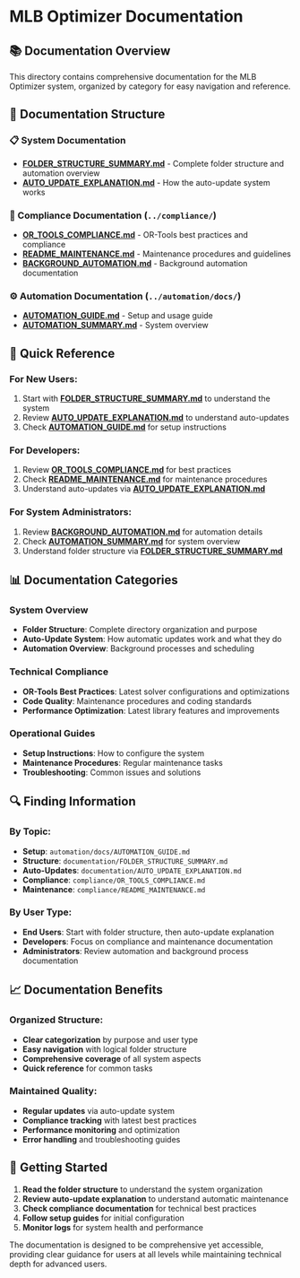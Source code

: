 # MLB Optimizer Documentation

## 📚 Documentation Overview

This directory contains comprehensive documentation for the MLB Optimizer system, organized by category for easy navigation and reference.

## 📁 Documentation Structure

### **📋 System Documentation**
- **[FOLDER_STRUCTURE_SUMMARY.md](FOLDER_STRUCTURE_SUMMARY.md)** - Complete folder structure and automation overview
- **[AUTO_UPDATE_EXPLANATION.md](AUTO_UPDATE_EXPLANATION.md)** - How the auto-update system works

### **🔧 Compliance Documentation** (`../compliance/`)
- **[OR_TOOLS_COMPLIANCE.md](../compliance/OR_TOOLS_COMPLIANCE.md)** - OR-Tools best practices and compliance
- **[README_MAINTENANCE.md](../compliance/README_MAINTENANCE.md)** - Maintenance procedures and guidelines
- **[BACKGROUND_AUTOMATION.md](../compliance/BACKGROUND_AUTOMATION.md)** - Background automation documentation

### **⚙️ Automation Documentation** (`../automation/docs/`)
- **[AUTOMATION_GUIDE.md](../automation/docs/AUTOMATION_GUIDE.md)** - Setup and usage guide
- **[AUTOMATION_SUMMARY.md](../automation/docs/AUTOMATION_SUMMARY.md)** - System overview

## 🎯 Quick Reference

### **For New Users:**
1. Start with **[FOLDER_STRUCTURE_SUMMARY.md](FOLDER_STRUCTURE_SUMMARY.md)** to understand the system
2. Review **[AUTO_UPDATE_EXPLANATION.md](AUTO_UPDATE_EXPLANATION.md)** to understand auto-updates
3. Check **[AUTOMATION_GUIDE.md](../automation/docs/AUTOMATION_GUIDE.md)** for setup instructions

### **For Developers:**
1. Review **[OR_TOOLS_COMPLIANCE.md](../compliance/OR_TOOLS_COMPLIANCE.md)** for best practices
2. Check **[README_MAINTENANCE.md](../compliance/README_MAINTENANCE.md)** for maintenance procedures
3. Understand auto-updates via **[AUTO_UPDATE_EXPLANATION.md](AUTO_UPDATE_EXPLANATION.md)**

### **For System Administrators:**
1. Review **[BACKGROUND_AUTOMATION.md](../compliance/BACKGROUND_AUTOMATION.md)** for automation details
2. Check **[AUTOMATION_SUMMARY.md](../automation/docs/AUTOMATION_SUMMARY.md)** for system overview
3. Understand folder structure via **[FOLDER_STRUCTURE_SUMMARY.md](FOLDER_STRUCTURE_SUMMARY.md)**

## 📊 Documentation Categories

### **System Overview**
- **Folder Structure**: Complete directory organization and purpose
- **Auto-Update System**: How automatic updates work and what they do
- **Automation Overview**: Background processes and scheduling

### **Technical Compliance**
- **OR-Tools Best Practices**: Latest solver configurations and optimizations
- **Code Quality**: Maintenance procedures and coding standards
- **Performance Optimization**: Latest library features and improvements

### **Operational Guides**
- **Setup Instructions**: How to configure the system
- **Maintenance Procedures**: Regular maintenance tasks
- **Troubleshooting**: Common issues and solutions

## 🔍 Finding Information

### **By Topic:**
- **Setup**: `automation/docs/AUTOMATION_GUIDE.md`
- **Structure**: `documentation/FOLDER_STRUCTURE_SUMMARY.md`
- **Auto-Updates**: `documentation/AUTO_UPDATE_EXPLANATION.md`
- **Compliance**: `compliance/OR_TOOLS_COMPLIANCE.md`
- **Maintenance**: `compliance/README_MAINTENANCE.md`

### **By User Type:**
- **End Users**: Start with folder structure, then auto-update explanation
- **Developers**: Focus on compliance and maintenance documentation
- **Administrators**: Review automation and background process documentation

## 📈 Documentation Benefits

### **Organized Structure:**
- **Clear categorization** by purpose and user type
- **Easy navigation** with logical folder structure
- **Comprehensive coverage** of all system aspects
- **Quick reference** for common tasks

### **Maintained Quality:**
- **Regular updates** via auto-update system
- **Compliance tracking** with latest best practices
- **Performance monitoring** and optimization
- **Error handling** and troubleshooting guides

## 🚀 Getting Started

1. **Read the folder structure** to understand the system organization
2. **Review auto-update explanation** to understand automatic maintenance
3. **Check compliance documentation** for technical best practices
4. **Follow setup guides** for initial configuration
5. **Monitor logs** for system health and performance

The documentation is designed to be comprehensive yet accessible, providing clear guidance for users at all levels while maintaining technical depth for advanced users. 